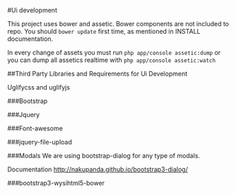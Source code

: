 #Ui development

This project uses bower and assetic. 
Bower components are not included to repo. You should `bower update` first time, as mentioned in INSTALL documentation.

In every change of assets you must run `php app/console assetic:dump` or you can dump all assetics realtime with `php app/console assetic:watch`

##Third Party Libraries and Requirements for Ui Development

Uglifycss and uglifyjs

###Bootstrap

###Jquery

###Font-awesome

###jquery-file-upload

###Modals
We are using bootstrap-dialog for any type of modals.

Documentation http://nakupanda.github.io/bootstrap3-dialog/


###bootstrap3-wysihtml5-bower
